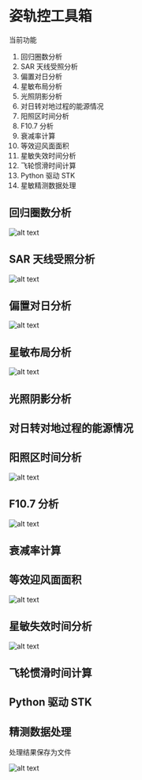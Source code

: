 # 姿轨控工具箱

当前功能

1. 回归圈数分析
2. SAR 天线受照分析
3. 偏置对日分析
4. 星敏布局分析
5. 光照阴影分析
6. 对日转对地过程的能源情况
7. 阳照区时间分析
8. F10.7 分析
9. 衰减率计算
10. 等效迎风面面积
11. 星敏失效时间分析
12. 飞轮惯滑时间计算
13. Python 驱动 STK
14. 星敏精测数据处理


## 回归圈数分析

![alt text](readme/image.png)

## SAR 天线受照分析

![alt text](readme/07b726e3-adbe-4110-91e6-374c52536e0c.png)

## 偏置对日分析

![alt text](readme/beb2cc20-1e08-4764-8d2d-fa639751145d.png)

## 星敏布局分析

![alt text](readme/image-1.png)

## 光照阴影分析

## 对日转对地过程的能源情况

## 阳照区时间分析

![alt text](readme/b2d38290-2901-4392-83c5-190958959a8d.png)

## F10.7 分析

![alt text](readme/3cce67ab-0b2e-469f-a6e5-ee13b9b8874d.png)

## 衰减率计算

## 等效迎风面面积

![alt text](readme/977604f2-567a-492a-a0db-02f48094ef5b.png)

## 星敏失效时间分析

![alt text](readme/589514ff-5b7a-4dbf-8748-22a92947639c.png)

## 飞轮惯滑时间计算

## Python 驱动 STK

## 精测数据处理

处理结果保存为文件

![alt text](readme/image-2.png)